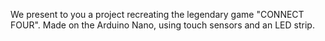 We present  to you a project recreating the legendary game "CONNECT FOUR". Made on the Arduino Nano, using touch sensors and an LED strip. 

